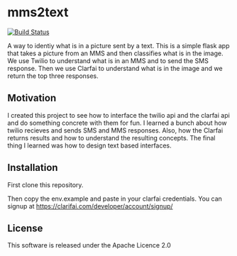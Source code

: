 # mms2text
[![Build Status](https://travis-ci.com/zitterbewegung/mms2text.svg?branch=master)](https://travis-ci.com/zitterbewegung/mms2text)

A way to identiy what is in a picture sent by a text. This is a simple flask app that takes a picture from an MMS and then classifies what is in the image. We use Twilio to understand what is in an MMS and to send the SMS response. Then we use Clarfai to understand what is in the image and we return the top three responses.

## Motivation

I created this project to see how to interface the twilio api and the clarfai api and do something concrete with them for fun. I learned a bunch about how twilio recieves and sends SMS and MMS responses. Also, how the Clarfai returns results and how to understand the resulting concepts. The final thing I learned was how to design text based interfaces.

## Installation

First clone this repository.

Then copy the env.example and paste in your clarfai credentials. You can signup at https://clarifai.com/developer/account/signup/

## License

This software is released under the Apache Licence 2.0
